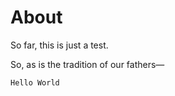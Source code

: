 # About

So far, this is just a test. 

So, as is the tradition of our fathers&mdash;

```Hello World```
